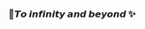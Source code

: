 ### 🚀𝙏𝙤 𝙞𝙣𝙛𝙞𝙣𝙞𝙩𝙮 𝙖𝙣𝙙 𝙗𝙚𝙮𝙤𝙣𝙙 ✨

<!--
**eternalarchive/eternalarchive** is a ✨ _special_ ✨ repository because its `README.md` (this file) appears on your GitHub profile.

Here are some ideas to get you started:

- 🔭 I’m currently working on ...
- 🌱 I’m currently learning ...
- 👯 I’m looking to collaborate on ...
- 🤔 I’m looking for help with ...
- 💬 Ask me about ...
- 📫 How to reach me: ...
- 😄 Pronouns: ...
- ⚡ Fun fact: ...
-->
